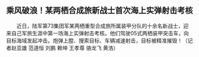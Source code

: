 ## 乘风破浪！某两栖合成旅新战士首次海上实弹射击考核
　　近日，陆军第73集团军某两栖重型合成旅所属装甲分队的十余名新战士，迎来自己军旅生涯中第一场海上实弹射击考核。他们驾驶05式两栖装甲突击车，向目标海域发起冲击。炮弹上膛、搜索目标、车辆减速射击，目标被精准摧毁！（记者赵亚雄 范道恒 刘鹏 赖坤 王孝尊 骆龙飞 黄浩）

